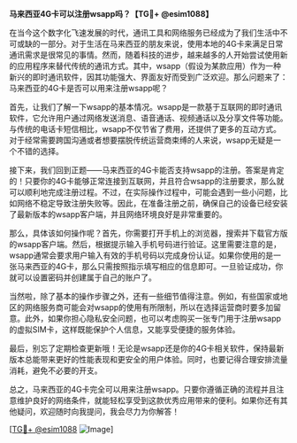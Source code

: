 **马来西亚4G卡可以注册wsapp吗？【TG💪+ @esim1088】**

在当今这个数字化飞速发展的时代，通讯工具和网络服务已经成为了我们生活中不可或缺的一部分。对于生活在马来西亚的朋友来说，使用本地的4G卡来满足日常通讯需求是很常见的事情。然而，随着科技的进步，越来越多的人开始尝试使用新的应用程序来替代传统的通讯方式。其中，wsapp（假设为某款应用）作为一种新兴的即时通讯软件，因其功能强大、界面友好而受到广泛欢迎。那么问题来了：马来西亚的4G卡是否可以用来注册wsapp呢？

首先，让我们了解一下wsapp的基本情况。wsapp是一款基于互联网的即时通讯软件，它允许用户通过网络发送消息、语音通话、视频通话以及分享文件等功能。与传统的电话卡短信相比，wsapp不仅节省了费用，还提供了更多的互动方式。对于经常需要跨国沟通或者想要摆脱传统运营商束缚的人来说，wsapp无疑是一个不错的选择。

接下来，我们回到正题——马来西亚的4G卡能否支持wsapp的注册。答案是肯定的！只要你的4G卡能够正常连接到互联网，并且符合wsapp的注册要求，那么就可以顺利地完成注册过程。不过，在实际操作过程中，可能会遇到一些小问题，比如网络不稳定导致注册失败等。因此，在准备注册之前，确保自己的设备已经安装了最新版本的wsapp客户端，并且网络环境良好是非常重要的。

那么，具体该如何操作呢？首先，你需要打开手机上的浏览器，搜索并下载官方版的wsapp客户端。然后，根据提示输入手机号码进行验证。这里需要注意的是，wsapp通常会要求用户输入有效的手机号码以完成身份认证。如果你使用的是一张马来西亚的4G卡，那么只需按照指示填写相应的信息即可。一旦验证成功，你就可以设置密码并创建属于自己的账户了。

当然啦，除了基本的操作步骤之外，还有一些细节值得注意。例如，有些国家或地区的网络服务商可能会对wsapp的使用有所限制，所以在选择运营商时要多加留意。此外，如果你担心隐私安全问题，也可以考虑购买一张专门用于注册wsapp的虚拟SIM卡，这样既能保护个人信息，又能享受便捷的服务体验。

最后，别忘了定期检查更新哦！无论是wsapp还是你的4G卡相关软件，保持最新版本总能带来更好的性能表现和更安全的用户体验。同时，也要记得合理安排流量消耗，避免不必要的开支。

总之，马来西亚的4G卡完全可以用来注册wsapp。只要你遵循正确的流程并且注意维护良好的网络条件，就能轻松享受到这款优秀应用带来的便利。如果你还有其他疑问，欢迎随时向我提问，我会尽力为你解答！

[[TG💪+ @esim1088](https://t.me/s/esim1088) ![Image](https://i.postimg.cc/4NQfJmqS/Snipaste-2025-05-13-00-14-12.png)]